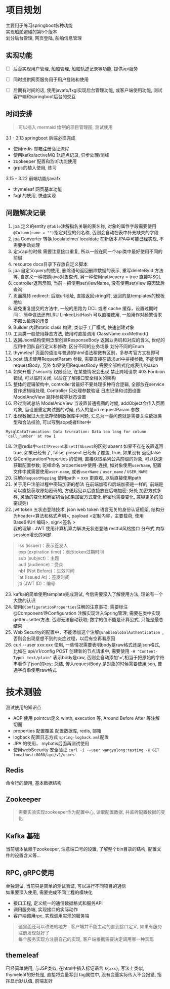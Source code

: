 
# 项目规划

主要用于练习springboot各种功能  
实现船舶避碰的第5个版本  
划分后台管理, 网页登陆, 船舶信息管理  

## 实现功能

- [ ] 后台实现用户管理, 船舶管理, 船舶轨迹记录等功能, 提供api服务  
- [ ] 同时提供网页服务用于用户登陆和使用  
- [ ] 后期有时间的话, 使用javafx/fxgl实现后台管理功能, 或客户端使用功能, 测试客户端和springboot后台的交互  


## 时间安排

> 可以插入 mermaid 绘制的项目管理图, 测试使用 

3.1 - 3.13 springboot 后端必须完成  

- 使用redis 邮箱注册验证流程  
- 使用kafka/activeMQ 轨迹点记录, 异步处理/消峰  
- zookeeper 配置和监听功能使用  
- grpc的植入使用, 练习  

3.15 - 3.22 前端功能/javafx 

- thymeleaf 网页基本功能  
- fxgl 的使用, 快速实现  


## 问题解决记录 

1. jpa 定义的entity `@Table`注解指名关联的表名称, 对象的属性字段需要使用`@Column(name = "")`指定对应的列名称, 否则会自动在表中补充缺失的字段  
2. jpa Converter 转换 localateime/ localdate 在新版本JPA中可能已经实现, 不需要手动处理  
3. 定义api的时候 需要注意接口重复, 所以一般在同一个api类中最好使用不同的前缀  
4. resource docs目录下存放自定义脚本  
5. jpa 自定义query的使用, 删除语句返回删除数据的表示, 重写deleteById 方法等. 自定义一种按照java对象查询, 另一种使用nativeuery = true 直接写SQL   
6. controller返回示图, 当前一把使用setViewName, 没有使用setView 原因延后查询  
7. 页面跳转 redirect: 后跟url地址, 直接返回string时, 返回的是templates的模板地址  
8. 避免重复提交的方法中, 一般的思路为 DCL 或者 cache 缓存，设置过期时间； 简单做法还有LRU LinkedListHash 可以直接使用, 一般用作对频繁请求不那么敏感的场景  
9. Builder 内建static class 构建, 类似于工厂模式, 快速创建对象  
10. 工具类一般使用静态方法, 使用时直接调用 ClassName.xxxMethod()  
11. 返回Json结构使用泛型创建ResponseBody  返回业务码和对应的含义, 世纪的应用中团队自行定义和修改, 区分不同的业务场景 划分不同的Enum  
12. thymeleaf 页面的语法与普通的html语法稍微有区别，多参考官方文档即可  
13. post 请求使用RequestParam 参数, 需要直接在请求url中拼接参数, 不能使用requestBody, 另外 如果使用RequestBody 需要全部格式化成表传的Json  
14. 如果开启了security 权限验证, 在某些情况会出现 禁止跨域请求  403 Foribion 错误, 可以临时关闭, 以后在了解接口安全相关的架构  
15. 整体的逻辑架构中, controller曾最好不要处理多种符合逻辑, 全部放在service曾作逻辑哦处理, Controller 只处理参数验证 日志记录和试图设置ModelAndView 跳转参数等状态设置  
16. 经过测试总结   ModelAndView 当设置普通视图的时候, addObject会传入页面对象, 当设置重定向试图的时候, 传入的是uri requestParam 参数  
17. 出现数据过大无法存储到数据库中问题, 汇总为一类问题就是需要关注数据类型和合法校验, 可以写到aop或者filter中  
```shell
MysqlDataTruncation: Data truncation: Data too long for column 'call_number' at row 1
```
18. 注意redis中`setIfPresent`和`setIfAbsent`的区别  absent 如果不存在设置返回true, 如果已经有了, false; present 已经有了覆盖, true, 如果没有 返回false  
19. @ConfigurationProperties 的使用, 直接获取系列公共前缀的对象, 可以快速获取配置参数; 驼峰命名 properties中使用`-`连接, 如对象使用`userName`, 配置文件中就需要使用`user-name`, 或者`userName` / `user_name` / `USER_NAME`  
20. 注解`@RequestMapping` 使用path = xxx 更直观, 以后直接使用path  
21. 关于用户注册过程中密码加密的想法 在前端加密和后端加密是一样的, 前端是可以直接获取原始密码的, 方便起见以后直接放在后端加密; 好处 加密方式多样, 灵活的变化和解密耦合(如果加密方式变化 解密也需要变化, 兼容更多的加密规则)  
22. jwt token 五状态登陆技术, json web token 语言无关的身份认证框架, 结构分为header<算法和格式声明>, payload <定制内容，主要载荷, 使用Base64Url 编码>, sign<签名 >  
我的理解 : JWT 使用计算机算力解决无状态登陆 restful风格接口 分布式 内存session增长的问题  

>  iss (issuer)：表示签发人  
> exp (expiration time)：表示token过期时间  
> sub (subject)：主题  
> aud (audience)：受众  
> nbf (Not Before)：生效时间  
> iat (Issued At)：签发时间  
> jti (JWT ID)：编号  

23. kafka的简单使用template完成测试, 今后需要深入了解使用方法, 理论有一个大致的认识  
24. 使用`@ConfigurationProperties`注解的注意事项: 需要标注 @Component/@Configuration 注解实现注入Spring管理; 需要在类中实现getter+setter方法, 否则无法自动获取; 数字的值不能是计算公式, 只能是最总结果  
25. Web Security的配置中，不能添加这个注解`@EnableGlobalAuthentication `, 否则会出现意想不到的炎症过程，以后有空再看原因  
26. curl --user xxx:xxx 使用, 一些情况需要表明body是raw格式还是json格式, 比如在 api/v1/config  POST 创建新的节点请求中, 需要使用 `-H "Content-Type: text/plain"` 表示body是raw, 否则会自动添加'=',相当于把原始的字符串看作了json的key; 总结, 传入requestBody 是对象的时候需要使用json, 普通字符串使用raw格式  




# 技术测验  

测试使用的知识点  

- AOP 使用 pointcut定义 winth, execution 等, Around Before After 等注解 切面  
- properties 配置覆盖  配置数据库, redis, 邮箱  
- logback 配置日志方式 `spring-logback.xml`配置  
- JPA 的使用， mybatis后面再测试使用  
- 使用webSecurity 安全验证 `curl -i --user wangyulong:testing -X GET localhost:8080/api/v1/users`  



## Redis

命令行的使用, 基本数据结构  



## Zookeeper 

> 需要实验实现zookeeper作为配置中心, 读取配置数据, 并监听配置数据的变化  


## Kafka 基础

当前版本依赖于zookeeper, 注意端口号的设置, 了解整个bin目录的结构, 配置文件的设置含义等...  



## RPC, gRPC使用

单独测试, 当前只是简单的测试验证, 可以进行不同项目的通信  
如果要深入使用, 需要完成不同工程的模块化

- 接口工程, 定义统一的通信数据格式和服务API  
- 调用服务端, 实现接口的实际动作  
- 客户端调用rpc, 实现调用实现的服务端  

> 这里面还可以改进的地方 : 客户端并不能主动的直到接口定义, 如果有服务注册发现就好了  
> 每个服务实现方注册自己的实现, 客户端根据需要决定调用哪一种实现  




## themeleaf 

已经简单使用, 与JSP类似, 在html中插入标记语言 `${xxx}`, 写法上类似, thymeleaf的好处是, 直接将变量写到 tag属性中, 没有变量实际传入不会报错, 指挥显示默认值, 前端友好  










